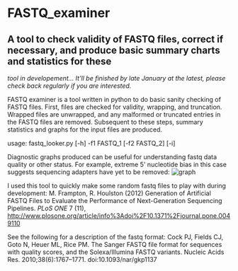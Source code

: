 # FASTQ_examiner
## A tool to check validity of FASTQ files, correct if necessary, and produce basic summary charts and statistics for these

*tool in developement... It'll be finished by late January at the latest, please check back regularly if you are interested.*

FASTQ examiner is a tool written in python to do basic sanity checking of FASTQ files. First, files are checked for validity, wrapping, and truncation. Wrapped files are unwrapped, and any malformed or truncated entries in the FASTQ files are removed. Subsequent to these steps, summary statistics and graphs for the input files are produced. 

usage: 
	fastq_looker.py [-h] -f1 FASTQ_1 [-f2 FASTQ_2] [-i]


Diagnostic graphs produced can be useful for understanding fastq data quality or other status. For example, extreme 5' nucleotide bias in this case suggests sequencing adapters have yet to be removed:
![graph](https://user-images.githubusercontent.com/8321639/70365885-95504880-1848-11ea-9321-5fb1756d2e7f.png)


I used this tool to quickly make some random fastq files to play with during development:
M. Frampton, R. Houlston (2012) Generation of Artificial FASTQ Files to Evaluate the Performance of Next-Generation Sequencing Pipelines.
*PLoS ONE* 7 (11), http://www.plosone.org/article/info%3Adoi%2F10.1371%2Fjournal.pone.0049110

See the following for a description of the fastq format:
Cock PJ, Fields CJ, Goto N, Heuer ML, Rice PM. The Sanger FASTQ file format for sequences with quality scores, and the Solexa/Illumina FASTQ variants. Nucleic Acids Res. 2010;38(6):1767–1771. doi:10.1093/nar/gkp1137

